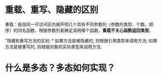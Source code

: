 # 重载、重写、隐藏的区别

重载：是指同一可访问区内被声明几个具有不同参数列（参数的类型、个数、顺序）的同名函数，根据参数列表确定调用哪个函数，**重载不关心函数返回类型**。

“隐藏和重写方法的区别: * 如果方法是被隐藏的, 则根据引用类型来调用方法; 如果方法是被重写的, 则根据对象的实际类型来调用方法.

# 什么是多态？多态如何实现？

